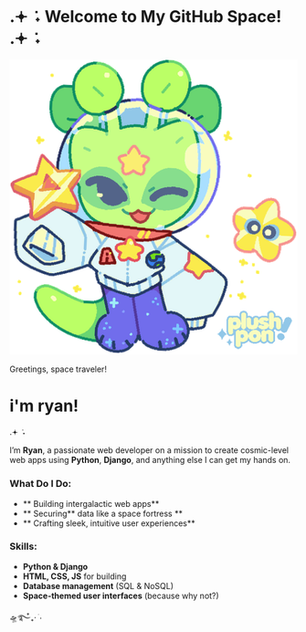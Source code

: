 # .𖥔 ݁ ˖ Welcome to My GitHub Space! .𖥔 ݁ ˖

<div align="center">
  <img src="https://github.com/ryfank/stuff/raw/main/E6r6Oq4XMAA5GQa.png" alt="Neopets Image">
</div>

Greetings, space traveler! 

# i'm ryan!

.𖥔 ݁ ˖ 
   
I’m **Ryan**, a passionate web developer on a mission to create cosmic-level web apps using **Python**, **Django**, and anything else I can get my hands on. 

### What Do I Do:
- ** Building intergalactic web apps** 
- ** Securing** data like a space fortress ** 
- ** Crafting sleek, intuitive user experiences** 

### Skills:
- **Python & Django** 
- **HTML, CSS, JS** for building 
- **Database management** (SQL & NoSQL) 
- **Space-themed user interfaces** (because why not?) 

🛸࿐໋₊‧ ֹ٠
